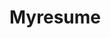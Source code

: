 # Myresume
<!DOCTYPE html>
<html lang="en">
<head>
    <meta charset="UTF-8">
    <meta name="viewport" content="width=device-width, initial-scale=1.0">
    <title>MyResume</title>
    <style>
        #h01{
            background-color: darkred;
            height: 40px;
            border-radius: 50px;
            background: #993838;
            box-shadow:  20px 20px 70px #3d1616,
             -20px -20px 70px #f55a5a;
             /* font-size: x-large; */
        }

        body{
            background-color: black;
        }

        #about:hover{
            transform: scaley(1.8);
            border-radius: 60px;
            background: #384c99;
            box-shadow:  20px 20px 71px #161e3d,
             -20px -20px 71px #5a7af5;
        }

        .container{
            display: flex;
            align-items: center;
            justify-content: center;
        }

        .text{
            font-size: 15px;
            padding-left: 20px;
        }

       .present{
            display: flex;
            align-items: left;
            justify-content: left;
        }
        img:hover{
            transform: scale(1.5);
            border-radius: 50px;
            background: #afb2c0;
            box-shadow:  20px 20px 71px #46474d,
             -20px -20px 71px #ffffff;
        {
            color: antiquewhite;
        }
        /* h1:hover{
            color: #3d1616;
        } */
        /* .skills{
            height: 200px;
            width: 200px;
            background-color: #3d1616;
        } */
        /* .academic:hover{
            transform: scale(1.5);
        } */
    </style>
</head>
<body>

   <div id="h01">
    <h1 style="text-decoration: solid;  text-align: center;">SHUBHAM SHUKLA</h1>
   </div>
   <hr width="50%" align="center">
   <hr width="25%" align="center">
   <br>

   <div class="container">
    <div class="image">
   <img src="shubh.jpeg" alt="SHUBHAM" height="250px" width="220px"></div>
   <div class="text">
   <p style="color: aliceblue;font-family: cursive;font-size: larger;" id="about">Highly Motivated,Self driven and meticulous Engineering Graduate skilled at analyzing data,in making Logic & in providing Functionality with a track record of academic excellence looking for part-time work. Intends to develop professional work experience utilizing excellent communication and time management skills..
    Passed out from RGPV in Civil Engineering,but due to some medical conditions & harsh working Environment switching to IT sector. But during learning Web designing for Front End Development,have giving me detailed understanding of Logic & Functionality through Javascript. Highly poised and dedicated with talent in design principles and programming languages. Adds value to any organization in need of great collaboration, interpersonal and multitasking abilities.</p>
</div>
</div>

 <div class="present">
    <div class="contact">
         <h4 style="color:aliceblue ;" align="center">CONTACT <hr width="75px" align="center"></h4>
 <p style="color:aliceblue ;"><b>Address:</b>Aadarsh colony,Katni</p>
 <p style="color:aliceblue ;"><b>Phone:</b>7869002751</p>
 <p style="color:aliceblue ;" ><b>Email Address:</b><a href="sshubhamshukla@gmail.com">sshubhamshukla@gmail.com</a></p>
 <p style="color:aliceblue ;"><b>Linkedin:</b><a href="https://www.linkedin.com/in/shubham-shukla-a41838142/">shubham-shukla-a41838142</a></p></div>
 
<div class="skills">
    <h4 style="color: aliceblue;"align="center" >SKILLS<hr width="53px" align="center"></h4>
    <ul style="color: aliceblue;">
        <li>Javascript with UI React</li>
        <li>Front End Web Development</li>
        <li>MS OFFICE</li>
        <li>PYTHON</li>
        <li>Analytical Thinking</li>
        <li>Architectural Softwares</li>
    </ul>
</div>
<div class="hobbies">
    <h4 style="color: aliceblue;" align="center">HOBBIES<hr width="70px" align="center"></h4>
    <ul style="color: aliceblue;">
        <li>Singing</li>
        <li>Playing Chess</li>
        <li>Travelling</li>
        <li>Watching webshows</li>
        <li>Geo-politics</li>
        <li>Event Planning</li>
    </ul>
</div>
<div class="strength">
    <h4 style="color: aliceblue;" align="center">STREGNTH<hr width="90px" align="center"></h4>
    <ul style="color: aliceblue;">
        <li>Quick Learner</li>
        <li>Sociable</li>
        <li>communication</li>
        <li>Adaptable</li>
        <li>Perseverance</li>
        <li>Leadership</li>
    </ul>
</div>
<div class="Work Experience" align="right">
    <h4 style="color: aliceblue;" align="center">WORK EXPERIENCE IN NON IT SECTOR<hr width="302px" align="center"></h4>
    <table border="3" style="color: aliceblue; letter-spacing: 1px; text-align: center;"  cellpadding="10" align="left">
        <tr>
            <th>Company Name</th>
            <th>Working Profile</th>
            <th>Duration of working</th>
            <th>Place of Working</th>
            </tr>
        
        <tr>
            <th>AICONS DPR Consultancy</th>
            <td>Junior Designer</td>
            <td>06/2017-12/2018</td>
            <td>Bhopal</td>
        </tr>
        <tr>
            <th>Katni Municipal Corporation</th>
            <td>Site Engineer</td>
            <td>12/2018-12/2019</td>
            <td>Katni</td>
        </tr>
        <tr>
            <th>Swastik I&E</th>
            <td>Junior Designer</td>
            <td>12/2021-08/2022</td>
            <td>Goa</td>
        </tr>
    </table>
    </div>
</div>

<h4 style="color:aliceblue ;" align="left">ACADEMICS <hr width="93px" align="left"></h4>
    <table border="3" style="color: aliceblue; letter-spacing: 1px; text-align: center;" align="left" cellpadding="10">
        <tr style="height: 50px;font-family: cursive;background-color: cadetblue;">
            <th>DEGREE</th>
            <th>STREAM</th>
            <th>AFFILIATION</th>
            <th>PASSOUTYEAR</th>
            <th>AGGREGRATE/CGPA</th>
            </tr>
            <tr style="background-color: rgb(122, 132, 129);">
                <th>Graduation</th>
                <td>B.E(Civil)</td>
                <td>RGPV</td>
                <td>2017</td>
                <td>7.14</td>
            </tr>
            <tr style="background-color: rgb(122, 132, 129);">
                <th>Senior Secondary</th>
                <td>PCM</td>
                <td>CBSE</td>
                <td>2013</td>
                <td>6.3</td>
            </tr>
            <tr style="background-color: rgb(122, 132, 129);">
                <th>Higher Secondary</th>
                <td>ALL</td>
                <td>MP BOARD</td>
                <td>2011</td>
                <td>73.85</td>
            </tr>
    </table>

</body>
</html>
